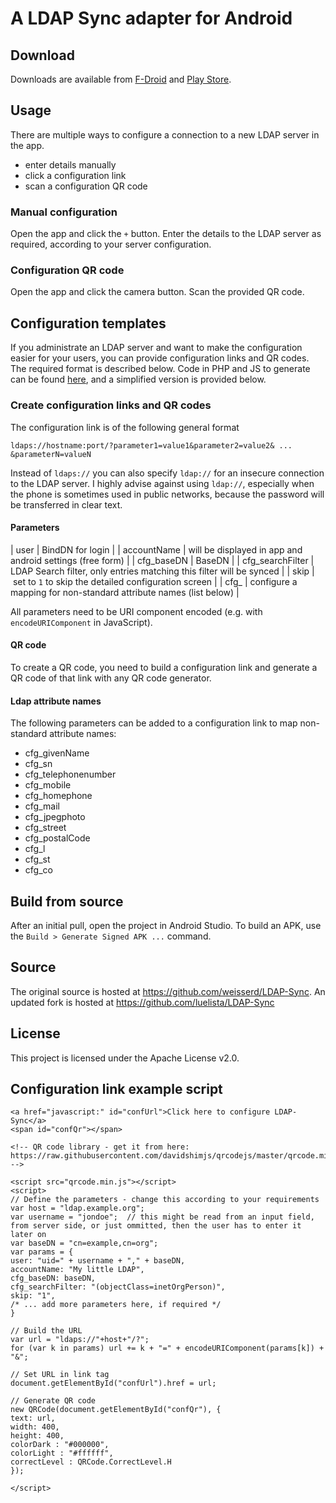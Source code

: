 # A LDAP Sync adapter for Android


## Download

Downloads are available from [F-Droid](https://f-droid.org/de/packages/de.wikilab.android.ldapsync/) and [Play Store](https://play.google.com/store/apps/details?id=de.wikilab.android.ldapsync).

## Usage
There are multiple ways to configure a connection to a new LDAP server in the app.

* enter details manually
* click a configuration link
* scan a configuration QR code

### Manual configuration
Open the app and click the `+` button. Enter the details to the LDAP server as required, according to your server configuration.

### Configuration QR code
Open the app and click the camera button. Scan the provided QR code. 


## Configuration templates
If you administrate an LDAP server and want to make the configuration easier for your users, you can provide configuration links and QR codes. The required format is described below. Code in PHP and JS to generate can be found [here](https://github.com/d120/ldap-web/blob/master/ldapsync.php#L52), and a simplified version is provided below.


### Create configuration links and QR codes

The configuration link is of the following general format

    ldaps://hostname:port/?parameter1=value1&parameter2=value2& ... &parameterN=valueN

Instead of `ldaps://` you can also specify `ldap://` for an insecure connection to the LDAP server. I highly advise against using `ldap://`, especially when the phone is sometimes used in public networks, because the password will be transferred in clear text.

#### Parameters

| user | BindDN for login | 
| accountName | will be displayed in app and android settings (free form) |
| cfg_baseDN | BaseDN |
| cfg_searchFilter | LDAP Search filter, only entries matching this filter will be synced |
| skip | set to `1` to skip the detailed configuration screen |
| cfg_<mapping> | configure a mapping for non-standard attribute names (list below) |

All parameters need to be URI component encoded (e.g. with `encodeURIComponent` in JavaScript).

#### QR code

To create a QR code, you need to build a configuration link and generate a QR code of that link with any QR code generator. 

#### Ldap attribute names
The following parameters can be added to a configuration link to map non-standard attribute names:

* cfg_givenName 
* cfg_sn
* cfg_telephonenumber 
* cfg_mobile
* cfg_homephone 
* cfg_mail
* cfg_jpegphoto 
* cfg_street
* cfg_postalCode 
* cfg_l
* cfg_st 
* cfg_co 


## Build from source

After an initial pull, open the project in Android Studio. To build an APK, use the `Build > Generate Signed APK ...` command.


## Source

The original source is hosted at https://github.com/weisserd/LDAP-Sync. An updated fork is hosted at https://github.com/luelista/LDAP-Sync

## License 

This project is licensed under the Apache License v2.0.

## Configuration link example script
```
<a href="javascript:" id="confUrl">Click here to configure LDAP-Sync</a>
<span id="confQr"></span>

<!-- QR code library - get it from here: https://raw.githubusercontent.com/davidshimjs/qrcodejs/master/qrcode.min.js -->

<script src="qrcode.min.js"></script>
<script>
// Define the parameters - change this according to your requirements
var host = "ldap.example.org";
var username = "jondoe";  // this might be read from an input field, from server side, or just ommitted, then the user has to enter it later on
var baseDN = "cn=example,cn=org";
var params = {
user: "uid=" + username + "," + baseDN,
accountName: "My little LDAP",
cfg_baseDN: baseDN,
cfg_searchFilter: "(objectClass=inetOrgPerson)",
skip: "1",
/* ... add more parameters here, if required */
}

// Build the URL
var url = "ldaps://"+host+"/?";
for (var k in params) url += k + "=" + encodeURIComponent(params[k]) + "&";

// Set URL in link tag
document.getElementById("confUrl").href = url;

// Generate QR code
new QRCode(document.getElementById("confQr"), {
text: url,
width: 400,
height: 400,
colorDark : "#000000",
colorLight : "#ffffff",
correctLevel : QRCode.CorrectLevel.H
});

</script>
```
